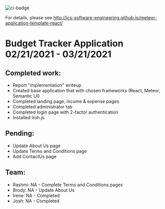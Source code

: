 ![ci-badge](https://github.com/ics-software-engineering/meteor-application-template-react/workflows/ci-meteor-application-template-react/badge.svg)

For details, please see http://ics-software-engineering.github.io/meteor-application-template-react/

# Budget Tracker Application 02/21/2021 - 03/21/2021

## Completed work:
- Report "implementation" writeup
- Created base application that with chosen frameworks (React, Meteor, Semantic UI)
- Completed landing page, income & expense pages
- Completed administrator tab
- Completed login page with 2-factor authentication
- Installed Iroh.js

## Pending:
- Update About Us page
- Update Terms and Conditions page
- Add ContactUs page

## Team:
- Rashmi: NA - Complete Terms and Conditions pages
- Brody: NA - Update About Us
- Irene: NA - Completed
- Josh: NA - Completed

  
